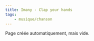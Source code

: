 ```yaml
---
title: Imany - Clap your hands
tags:
    - musique/chanson
---
```


Page créée automatiquement, mais vide.
